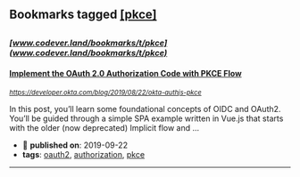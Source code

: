 ## Bookmarks tagged [[pkce]](https://www.codever.land/search?q=[pkce])

_<sup><sup>[www.codever.land/bookmarks/t/pkce](www.codever.land/bookmarks/t/pkce)</sup></sup>_
---
#### [Implement the OAuth 2.0 Authorization Code with PKCE Flow](https://developer.okta.com/blog/2019/08/22/okta-authjs-pkce)
_<sup>https://developer.okta.com/blog/2019/08/22/okta-authjs-pkce</sup>_

In this post, you’ll learn some foundational concepts of OIDC and OAuth2. You’ll be guided through a simple SPA example written in Vue.js that starts with the older (now deprecated) Implicit flow and ...
* :calendar: **published on**: 2019-09-22
* **tags**: [oauth2](../tagged/oauth2.md), [authorization](../tagged/authorization.md), [pkce](../tagged/pkce.md)
---
